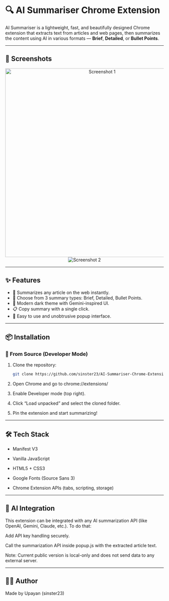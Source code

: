 # 🔍 AI Summariser Chrome Extension

AI Summariser is a lightweight, fast, and beautifully designed Chrome extension that extracts text from articles and web pages, then summarizes the content using AI in various formats — **Brief**, **Detailed**, or **Bullet Points**.

---

## 📸 Screenshots

<div align="center" >
  <img src="https://github.com/sinster23/Screenshots/blob/main/summarizer-ss/screenshot-extensiom-1.jpg" alt="Screenshot 1" width="600"> 
  <img src="https://github.com/sinster23/Screenshots/blob/main/summarizer-ss/screensot-extension-2.png" alt="Screenshot 2" >  
</div>

---

## ✨ Features

- 🧠 Summarizes any article on the web instantly.
- 📌 Choose from 3 summary types: Brief, Detailed, Bullet Points.
- 🖤 Modern dark theme with Gemini-inspired UI.
- 📋 Copy summary with a single click.
- 🧩 Easy to use and unobtrusive popup interface.

---

## 📦 Installation

### 🧪 From Source (Developer Mode)

1. Clone the repository:
   ```bash
   git clone https://github.com/sinster23/AI-Summariser-Chrome-Extension.git
   ```
2. Open Chrome and go to chrome://extensions/

3. Enable Developer mode (top right).

4. Click “Load unpacked” and select the cloned folder.

5. Pin the extension and start summarizing!

---

## 🛠️ Tech Stack
- Manifest V3

- Vanilla JavaScript

- HTML5 + CSS3

- Google Fonts (Source Sans 3)

- Chrome Extension APIs (tabs, scripting, storage)

---

## 🤖 AI Integration
This extension can be integrated with any AI summarization API (like OpenAI, Gemini, Claude, etc.). To do that:

Add API key handling securely.

Call the summarization API inside popup.js with the extracted article text.

Note: Current public version is local-only and does not send data to any external server.

---

## 🧑‍💻 Author
Made by Upayan (sinster23)
